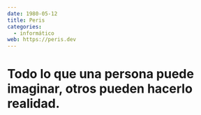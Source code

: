 ```yaml
---
date: 1980-05-12
title: Peris
categories:
  - informático
web: https://peris.dev
---
```


# Todo lo que una persona puede imaginar, otros pueden hacerlo realidad.
